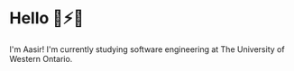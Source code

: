  # Hello 🔱⚡🎩

I'm Aasir! I'm currently studying software engineering at The University of Western Ontario.
